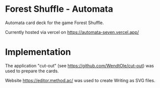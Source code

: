 # Forest Shuffle - Automata

Automata card deck for the game Forest Shuffle. 

Currently hosted via vercel on https://automata-seven.vercel.app/

# Implementation 

The application "cut-out" (see https://github.com/WendtOle/cut-out) was used to prepare the cards.

Website https://editor.method.ac/ was used to create Writing as SVG files.
